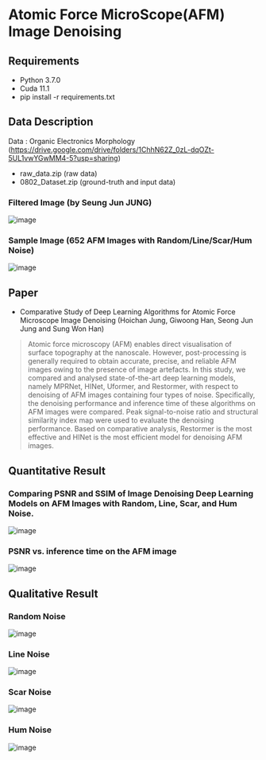 # Atomic Force MicroScope(AFM) Image Denoising

## Requirements
- Python 3.7.0
- Cuda 11.1
- pip install -r requirements.txt

## Data Description
Data : Organic Electronics Morphology (https://drive.google.com/drive/folders/1ChhN62Z_0zL-dqOZt-5UL1vwYGwMM4-5?usp=sharing)
- raw_data.zip (raw data)
- 0802_Dataset.zip (ground-truth and input data)


### Filtered Image (by Seung Jun JUNG)
![image](https://user-images.githubusercontent.com/59187215/174540095-6379d112-1a53-428b-a0f7-ba671a4f70d7.png)

### Sample Image (652 AFM Images with Random/Line/Scar/Hum Noise)
![image](https://user-images.githubusercontent.com/59187215/168575051-cc86d871-c79f-46fd-9277-0a78d5b1f904.png)

## Paper
- Comparative Study of Deep Learning Algorithms for Atomic Force Microscope Image Denoising (Hoichan Jung, Giwoong Han, Seong Jun Jung and Sung Won Han)
> Atomic force microscopy (AFM) enables direct visualisation of surface topography at the nanoscale. However, post-processing is generally required to obtain accurate, precise, and reliable AFM images owing to the presence of image artefacts. In this study, we compared and analysed state-of-the-art deep learning models, namely MPRNet, HINet, Uformer, and Restormer, with respect to denoising of AFM images containing four types of noise. Specifically, the denoising performance and inference time of these algorithms on AFM images were compared. Peak signal-to-noise ratio and structural similarity index map were used to evaluate the denoising performance. Based on comparative analysis, Restormer is the most effective and HINet is the most efficient model for denoising AFM images.

## Quantitative Result
### Comparing PSNR and SSIM of Image Denoising Deep Learning Models on AFM Images with Random, Line, Scar, and Hum Noise.
![image](https://user-images.githubusercontent.com/59187215/168575186-0e9086dd-8147-4bfd-9f88-50075ae36cc6.png)
### PSNR vs. inference time on the AFM image
![image](https://user-images.githubusercontent.com/59187215/168575778-1aea355e-925b-4e99-9932-a06e4a9023cc.png)

## Qualitative Result
### Random Noise
![image](https://user-images.githubusercontent.com/59187215/168575270-d9a418aa-1c49-4b88-be8a-dc810abdaba6.png)
### Line Noise
![image](https://user-images.githubusercontent.com/59187215/168575281-d6d866eb-a41e-42af-8805-3c9ed6784829.png)
### Scar Noise
![image](https://user-images.githubusercontent.com/59187215/168575289-86cd9228-0265-4877-91ee-82398dec7911.png)
### Hum Noise
![image](https://user-images.githubusercontent.com/59187215/168575300-14c80cb6-1712-41a2-a7ac-9ff4458ac6a2.png)
